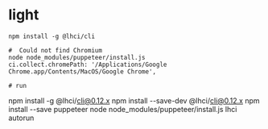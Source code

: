 # light
```
npm install -g @lhci/cli

#  Could not find Chromium
node node_modules/puppeteer/install.js
ci.collect.chromePath: '/Applications/Google Chrome.app/Contents/MacOS/Google Chrome',

# run
```
npm install -g @lhci/cli@0.12.x
npm install --save-dev @lhci/cli@0.12.x
npm install --save puppeteer
node node_modules/puppeteer/install.js
lhci autorun
```

